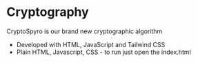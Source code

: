 # Cryptography
CryptoSpyro is our brand new cryptographic algorithm
- Developed with HTML, JavaScript and Tailwind CSS
- Plain HTML, Javascript, CSS - to run just open the index.html
